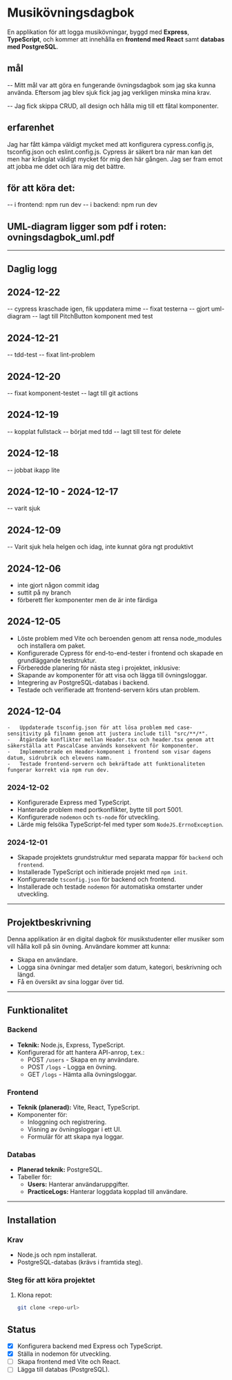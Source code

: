 # Musikövningsdagbok

En applikation för att logga musikövningar, byggd med **Express**, **TypeScript**, och kommer att innehålla en **frontend med React** samt **databas med PostgreSQL**.

## mål

-- Mitt mål var att göra en fungerande övningsdagbok som jag ska kunna använda. Eftersom jag blev sjuk fick jag jag verkligen minska mina krav.

-- Jag fick skippa CRUD, all design och hålla mig till ett fåtal komponenter.

## erfarenhet

Jag har fått kämpa väldigt mycket med att konfigurera cypress.config.js, tsconfig.json och eslint.config.js. Cypress är säkert bra när man kan det men har krånglat väldigt mycket för mig den här gången. Jag ser fram emot att jobba me ddet och lära mig det bättre.

## för att köra det:

-- i frontend: npm run dev
-- i backend: npm run dev

## UML-diagram ligger som pdf i roten: ovningsdagbok_uml.pdf

---

## Daglig logg

## 2024-12-22

-- cypress kraschade igen, fik uppdatera mime
-- fixat testerna
-- gjort uml-diagram
-- lagt till PitchButton komponent med test

## 2024-12-21

-- tdd-test
-- fixat lint-problem

## 2024-12-20

-- fixat komponent-testet
-- lagt till git actions

## 2024-12-19

-- kopplat fullstack
-- börjat med tdd
-- lagt till test för delete

## 2024-12-18

-- jobbat ikapp lite

## 2024-12-10 - 2024-12-17

-- varit sjuk

## 2024-12-09

-- Varit sjuk hela helgen och idag, inte kunnat göra ngt produktivt

## 2024-12-06

- inte gjort någon commit idag
- suttit på ny branch
- förberett fler komponenter men de är inte färdiga

## 2024-12-05

- Löste problem med Vite och beroenden genom att rensa node_modules och installera om paket.
- Konfigurerade Cypress för end-to-end-tester i frontend och skapade en grundläggande teststruktur.
- Förberedde planering för nästa steg i projektet, inklusive:
- Skapande av komponenter för att visa och lägga till övningsloggar.
- Integrering av PostgreSQL-databas i backend.
- Testade och verifierade att frontend-servern körs utan problem.

## 2024-12-04

    -	Uppdaterade tsconfig.json för att lösa problem med case-sensitivity på filnamn genom att justera include till "src/**/*".
    -	Åtgärdade konflikter mellan Header.tsx och header.tsx genom att säkerställa att PascalCase används konsekvent för komponenter.
    -	Implementerade en Header-komponent i frontend som visar dagens datum, sidrubrik och elevens namn.
    -	Testade frontend-servern och bekräftade att funktionaliteten fungerar korrekt via npm run dev.

### 2024-12-02

- Konfigurerade Express med TypeScript.
- Hanterade problem med portkonflikter, bytte till port 5001.
- Konfigurerade `nodemon` och `ts-node` för utveckling.
- Lärde mig felsöka TypeScript-fel med typer som `NodeJS.ErrnoException`.

### 2024-12-01

- Skapade projektets grundstruktur med separata mappar för `backend` och `frontend`.
- Installerade TypeScript och initierade projekt med `npm init`.
- Konfigurerade `tsconfig.json` för backend och frontend.
- Installerade och testade `nodemon` för automatiska omstarter under utveckling.

---

## Projektbeskrivning

Denna applikation är en digital dagbok för musikstudenter eller musiker som vill hålla koll på sin övning. Användare kommer att kunna:

- Skapa en användare.
- Logga sina övningar med detaljer som datum, kategori, beskrivning och längd.
- Få en översikt av sina loggar över tid.

---

## Funktionalitet

### Backend

- **Teknik:** Node.js, Express, TypeScript.
- Konfigurerad för att hantera API-anrop, t.ex.:
  - POST `/users` - Skapa en ny användare.
  - POST `/logs` - Logga en övning.
  - GET `/logs` - Hämta alla övningsloggar.

### Frontend

- **Teknik (planerad):** Vite, React, TypeScript.
- Komponenter för:
  - Inloggning och registrering.
  - Visning av övningsloggar i ett UI.
  - Formulär för att skapa nya loggar.

### Databas

- **Planerad teknik:** PostgreSQL.
- Tabeller för:
  - **Users:** Hanterar användaruppgifter.
  - **PracticeLogs:** Hanterar loggdata kopplad till användare.

---

## Installation

### Krav

- Node.js och npm installerat.
- PostgreSQL-databas (krävs i framtida steg).

### Steg för att köra projektet

1. Klona repot:
   ```bash
   git clone <repo-url>
   ```

## Status

- [x] Konfigurera backend med Express och TypeScript.
- [x] Ställa in nodemon för utveckling.
- [ ] Skapa frontend med Vite och React.
- [ ] Lägga till databas (PostgreSQL).
